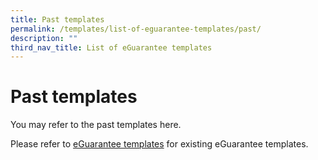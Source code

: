 ```yaml
---
title: Past templates
permalink: /templates/list-of-eguarantee-templates/past/
description: ""
third_nav_title: List of eGuarantee templates
---
```

# Past templates
You may refer to the past templates here.

Please refer to [eGuarantee templates](/templates/List-of-eGuarantee-templates/existing/) for existing eGuarantee templates.